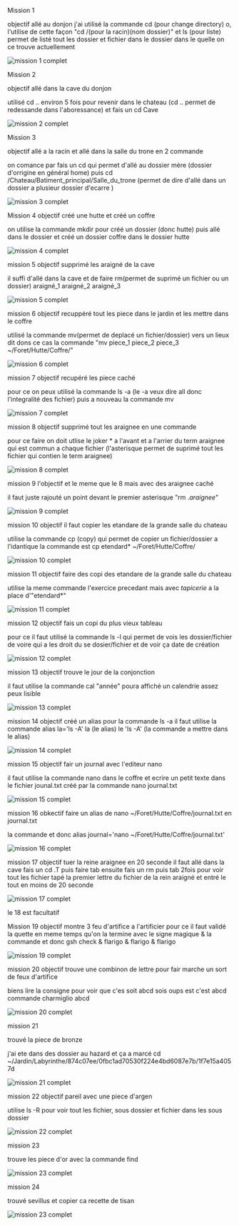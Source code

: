 Mission 1

objectif allé au donjon
j'ai utilisé la commande cd (pour change directory) o, l'utilise de cette façon "cd /(pour la racin)(nom dossier)"
et ls (pour liste) permet de listé tout les dossier et fichier dans le dossier dans le quelle on ce trouve actuellement

![mission 1 complet](https://github.com/poketoto45/eval_linux/blob/main/image/mission1.png)


Mission 2 

objectif allé dans la cave du donjon

utilisé cd .. environ 5 fois pour revenir dans le chateau (cd .. permet de redessande dans l'aboressance) et fais un cd Cave

![mission 2 complet](https://github.com/poketoto45/eval_linux/blob/main/image/mission2.png)


Mission 3

objectif allé a la racin et allé dans la salle du trone en 2 commande

on comance par fais un cd qui permet d'allé au dossier mère (dossier d'orrigine en général home) puis cd /Chateau/Batiment_principal/Salle_du_trone (permet de dire d'allé dans un dossier a plusieur dossier d'ecarre )

![mission 3 complet](https://github.com/poketoto45/eval_linux/blob/main/image/mission3.png)

Mission 4
objectif créé une hutte et créé un coffre 

on utilise la commande mkdir pour créé un dossier (donc hutte) puis allé dans le dossier et créé un dossier coffre dans le dossier hutte

![mission 4 complet](https://github.com/poketoto45/eval_linux/blob/main/image/mission4.png)

mission 5
objectif supprimé les araigné de la cave

il suffi d'allé dans la cave et de faire rm(permet de suprimé un fichier ou un dossier) araigné_1 araigné_2 araigné_3

![mission 5 complet](https://github.com/poketoto45/eval_linux/blob/main/image/mission5.png)

mission 6
objectif recuppéré tout les piece dans le jardin et les mettre dans le coffre

utilisé la commande mv(permet de deplacé un fichier/dossier) vers un lieux dit dons ce cas la commande "mv piece_1 piece_2 piece_3 ~/Foret/Hutte/Coffre/"

![mission 6 complet](https://github.com/poketoto45/eval_linux/blob/main/image/mission6.png)

mission 7
objectif recupéré les piece caché

pour ce on peux utilisé la commande ls -a (le -a veux dire all donc l'integralité des fichier)
puis a nouveau la commande mv

![mission 7 complet](https://github.com/poketoto45/eval_linux/blob/main/image/mission7.png)

mission 8
objectif supprimé tout les araignee en une commande

pour ce faire on doit utlise le joker * a l'avant et a l'arrier du term araignee qui est commun a chaque fichier (l'asterisque permet de suprimé tout les fichier qui contien le term araignee)

![mission 8 complet](https://github.com/poketoto45/eval_linux/blob/main/image/mission8.png)

mission 9
l'objectif et le meme que le 8 mais avec des araignee caché

il faut juste rajouté un point devant le premier asterisque "rm .*araignee*"

![mission 9 complet](https://github.com/poketoto45/eval_linux/blob/main/image/mission9.png)

mission 10
objectif il faut copier les etandare de la grande salle du chateau

utilise la commande cp (copy) qui permet de copier un fichier/dossier a l'idantique la commande est 
cp etendard* ~/Foret/Hutte/Coffre/

![mission 10 complet](https://github.com/poketoto45/eval_linux/blob/main/image/mission10.png)

mission 11
objectif faire des copi des etandare de la grande salle du chateau

utilise la meme commande l'exercice precedant mais avec *tapicerie* a la place d'"etendard*"

![mission 11 complet](https://github.com/poketoto45/eval_linux/blob/main/image/mission11.png)

mission 12
objectif fais un copi du plus vieux tableau

pour ce il faut utilisé la commande ls -l qui permet de vois les dossier/fichier de voire qui a les droit du se dosier/fichier et de voir ça date de création

![mission 12 complet](https://github.com/poketoto45/eval_linux/blob/main/image/mission12.png)

mission 13
objectif trouve le jour de la conjonction

il faut utilise la commande cal "année" poura affiché un calendrie assez peux lisible

![mission 13 complet](https://github.com/poketoto45/eval_linux/blob/main/image/mission13.png)

mission 14
objectif créé un alias pour la commande ls -a
il faut utilise la commande alias la='ls -A'
la (le alias) le 'ls -A' (la commande a mettre dans le alias)

![mission 14 complet](https://github.com/poketoto45/eval_linux/blob/main/image/mission14.png)

mission 15
objectif fair un journal avec l'editeur nano

il faut utilise la commande nano dans le coffre et ecrire un petit texte dans le fichier jounal.txt créé par la commande
nano journal.txt

![mission 15 complet](https://github.com/poketoto45/eval_linux/blob/main/image/mission15.png)

mission 16
obkectif faire un alias de nano ~/Foret/Hutte/Coffre/journal.txt en journal.txt

la commande et donc alias journal='nano ~/Foret/Hutte/Coffre/journal.txt'

![mission 16 complet](https://github.com/poketoto45/eval_linux/blob/main/image/mission16.png)

mission 17
objectif tuer la reine araignee en 20 seconde
il faut allé dans la cave
fais un cd .T puis faire tab ensuite fais un rm puis tab 2fois pour voir tout les fichier
tapé la premier lettre du fichier de la rein araigné et entré
le tout en moins de 20 seconde

![mission 17 complet](https://github.com/poketoto45/eval_linux/blob/main/image/mission17.png)

le 18 est facultatif

Mission 19
objectif montre 3 feu d'artifice a l'artificier
pour ce il faut validé la quette en meme temps qu'on la termine avec le signe magique &
la commande et donc gsh check & flarigo & flarigo & flarigo

![mission 19 complet](https://github.com/poketoto45/eval_linux/blob/main/image/mission19.png)

mission 20
objectif trouve une combinon de lettre pour fair marche un sort de feux d'artifice

biens lire la consigne pour voir que c'es soit abcd sois oups
est c'est abcd
commande charmiglio abcd

![mission 20 complet](https://github.com/poketoto45/eval_linux/blob/main/image/mission20.png)

mission 21

trouvé la piece de bronze

j'ai ete dans des dossier au hazard et ça a marcé
cd ~/Jardin/Labyrinthe/874c07ee/0fbc1ad70530f224e4bd6087e7b/1f7e15a4057d

![mission 21 complet](https://github.com/poketoto45/eval_linux/blob/main/image/mission21.png)

mission 22
objectif pareil avec une piece d'argen

utilise ls -R pour voir tout les fichier, sous dossier et fichier dans les sous dossier

![mission 22 complet](https://github.com/poketoto45/eval_linux/blob/main/image/mission22.png)

mission 23

trouve les piece d'or avec la commande find

![mission 23 complet](https://github.com/poketoto45/eval_linux/blob/main/image/mission23.png)

mission 24

trouvé sevillus et copier ca recette de tisan

![mission 23 complet](https://github.com/poketoto45/eval_linux/blob/main/image/mission23.png)